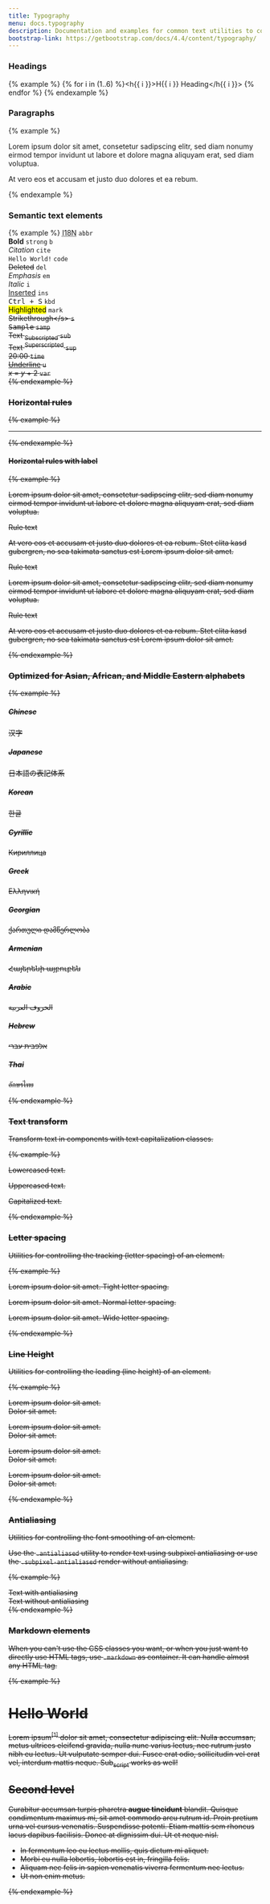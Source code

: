 ```yaml
---
title: Typography
menu: docs.typography
description: Documentation and examples for common text utilities to control alignment, wrapping, weight, and more.
bootstrap-link: https://getbootstrap.com/docs/4.4/content/typography/
---
```


### Headings

{% example %}
{% for i in (1..6) %}<h{{ i }}>H{{ i }} Heading</h{{ i }}>
{% endfor %}
{% endexample %}

### Paragraphs

{% example %}
<p>Lorem ipsum dolor sit amet, consetetur sadipscing elitr, sed diam nonumy eirmod tempor invidunt ut labore et dolore magna aliquyam erat, sed diam voluptua.</p>
<p>At vero eos et accusam et justo duo dolores et ea rebum.</p>
{% endexample %}

### Semantic text elements

{% example %}
<abbr title="Internationalization">I18N</abbr><hide> <code class="ml-2">abbr</code><br/></hide>
<strong>Bold</strong><hide> <code class="ml-2">strong</code> <code>b</code><br/></hide>
<cite>Citation</cite><hide> <code class="ml-2">cite</code><br/></hide>
<code>Hello World!</code><hide> <code class="ml-2">code</code><br/></hide>
<del>Deleted</del><hide> <code class="ml-2">del</code><br/></hide>
<em>Emphasis</em><hide> <code class="ml-2">em</code><br/></hide>
<i>Italic</i><hide> <code class="ml-2">i</code><br/></hide>
<ins>Inserted</ins><hide> <code class="ml-2">ins</code><br/></hide>
<kbd>Ctrl + S</kbd><hide> <code class="ml-2">kbd</code><br/></hide>
<mark>Highlighted</mark><hide> <code class="ml-2">mark</code><br/></hide>
<s>Strikethrough</s<hide>> <code class="ml-2">s</code><br/></hide>
<samp>Sample</samp><hide> <code class="ml-2">samp</code><br/></hide>
Text <sub>Subscripted</sub><hide> <code class="ml-2">sub</code><br/></hide>
Text <sup>Superscripted</sup><hide> <code class="ml-2">sup</code><br/></hide>
<time>20:00</time><hide> <code class="ml-2">time</code><br/></hide>
<u>Underline</u><hide> <code class="ml-2">u</code><br/></hide>
<var>x</var> = <var>y</var> + 2<hide> <code class="ml-2">var</code><br/></hide>
{% endexample %}

### Horizontal rules

{% example %}
<hr> 
{% endexample %}

#### Horizontal rules with label

{% example %}
<p>
  Lorem ipsum dolor sit amet, consetetur sadipscing elitr, sed diam nonumy eirmod tempor invidunt ut labore et dolore magna aliquyam erat, sed diam voluptua.
</p>
<div class="hr-text">
  <span>Rule text</span>
</div>
<p>
  At vero eos et accusam et justo duo dolores et ea rebum. Stet clita kasd gubergren, no sea takimata sanctus est Lorem ipsum dolor sit amet.
</p>
<div class="hr-text hr-text-center">
  <span>Rule text</span>
</div>
<p>
  Lorem ipsum dolor sit amet, consetetur sadipscing elitr, sed diam nonumy eirmod tempor invidunt ut labore et dolore magna aliquyam erat, sed diam voluptua.
</p>
<div class="hr-text hr-text-right">
  <span>Rule text</span>
</div>
<p>
  At vero eos et accusam et justo duo dolores et ea rebum. Stet clita kasd gubergren, no sea takimata sanctus est Lorem ipsum dolor sit amet.
</p>
{% endexample %}


### Optimized for Asian, African, and Middle Eastern alphabets

{% example %}
<h5>Chinese</h5>
<p>汉字</p>

<h5>Japanese</h5>
<p>日本語の表記体系</p>

<h5>Korean</h5>
<p>한글</p>

<h5>Cyrillic</h5>
<p>Кириллица</p>

<h5>Greek</h5>
<p>Eλληνική</p>

<h5>Georgian</h5>
<p>ქართული დამწერლობა</p>

<h5>Armenian</h5>
<p>Հայերենի այբուբեն</p>

<h5>Arabic</h5>
<p>الحروف العربية</p>

<h5>Hebrew</h5>
<p>אלפבית עברי</p>

<h5>Thai</h5>
<p>อักษรไทย</p>
{% endexample %}

### Text transform

Transform text in components with text capitalization classes.

{% example %}
<p class="text-lowercase">Lowercased text.</p>
<p class="text-uppercase">Uppercased text.</p>
<p class="text-capitalize">Capitalized text.</p>
{% endexample %}

### Letter spacing

Utilities for controlling the tracking (letter spacing) of an element.

{% example %}
<p class="tracking-tight">Lorem ipsum dolor sit amet. Tight letter spacing.</p>
<p class="tracking-normal">Lorem ipsum dolor sit amet. Normal letter spacing.</p>
<p class="tracking-wide">Lorem ipsum dolor sit amet. Wide letter spacing.</p>
{% endexample %}

### Line Height

Utilities for controlling the leading (line height) of an element.

{% example %}
<p class="leading-none">Lorem ipsum dolor sit amet.<br>Dolor sit amet.</p>
<p class="leading-tight">Lorem ipsum dolor sit amet.<br>Dolor sit amet.</p>
<p class="leading-normal">Lorem ipsum dolor sit amet.<br>Dolor sit amet.</p>
<p class="leading-loose">Lorem ipsum dolor sit amet.<br>Dolor sit amet.</p>
{% endexample %}

### Antialiasing

Utilities for controlling the font smoothing of an element.

Use the `.antialiased` utility to render text using subpixel antialiasing or use the `.subpixel-antialiased` render without antialiasing.

{% example %}
<div class="antialiased">Text with antialiasing</div>
<div class="subpixel-antialiased">Text without antialiasing</div>
{% endexample %}

### Markdown elements

When you can't use the CSS classes you want, or when you just want to directly use HTML tags, use `.markdown` as container. It can handle almost any HTML tag.

{% example %}
<div class="markdown">
   <h1>Hello World</h1>
   <p>Lorem ipsum<sup><a>[1]</a></sup> dolor sit amet, consectetur adipiscing elit. Nulla accumsan, metus ultrices eleifend gravida, nulla nunc varius lectus, nec rutrum justo nibh eu lectus. Ut vulputate semper dui. Fusce erat odio, sollicitudin vel erat vel, interdum mattis neque. Sub<sub>script</sub> works as well!</p>
   <h2>Second level</h2>
   <p>Curabitur accumsan turpis pharetra <strong>augue tincidunt</strong> blandit. Quisque condimentum maximus mi, sit amet commodo arcu rutrum id. Proin pretium urna vel cursus venenatis. Suspendisse potenti. Etiam mattis sem rhoncus lacus dapibus facilisis. Donec at dignissim dui. Ut et neque nisl.</p>
   <ul>
      <li>In fermentum leo eu lectus mollis, quis dictum mi aliquet.</li>
      <li>Morbi eu nulla lobortis, lobortis est in, fringilla felis.</li>
      <li>Aliquam nec felis in sapien venenatis viverra fermentum nec lectus.</li>
      <li>Ut non enim metus.</li>
   </ul>
</div>
{% endexample %}
